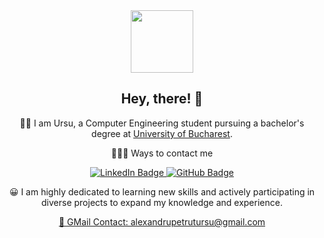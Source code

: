 <div id="header" align="center">
  <img src="https://i.giphy.com/media/v1.Y2lkPTc5MGI3NjExeGNib2lsbm5vNXB4d29obHRqMm9zaGNmc3NjbXFjZDgwZDcxenMzZyZlcD12MV9pbnRlcm5hbF9naWZfYnlfaWQmY3Q9Zw/3o7TKMt1VVNkHV2PaE/giphy.gif" width="100"/>
</div>

<h2 align="center">Hey, there! 👋</h2>

<div align="center">
  <p>👨‍💻 I am Ursu, a Computer Engineering student pursuing a bachelor's degree at <a href="https://unibuc.ro">University of Bucharest</a>.</p>
  <p>📱💬🌐 Ways to contact me</p>
  <div id="badges">
  <a href="https://www.linkedin.com/in/alexandru-petrut-ursu-706362297/" target="_blank">
    <img src="https://img.shields.io/badge/LinkedIn-blue?style=for-the-badge&logo=linkedin&logoColor=white" alt="LinkedIn Badge"/>
  </a>
  <a href="https://www.github.com/Ursusz/" target="_blank">
    <img src="https://img.shields.io/badge/GitHub-black?style=for-the-badge&logo=github&logoColor=white" alt="GitHub Badge"/>
  </a>


<div>
  <p> 😀 I am highly dedicated to learning new skills and actively participating in diverse projects to expand my knowledge and experience. </p>
  <a href="mailto:alexandrupetrutursu@gmail.com">📧 GMail Contact: alexandrupetrutursu@gmail.com</a>
</div>
